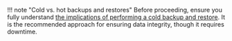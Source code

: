 !!! note "Cold vs. hot backups and restores"
    Before proceeding, ensure you fully understand [the implications of performing a cold backup and restore](/thehive/operations/backup-restore/cold-hot-backup-restore/). It is the recommended approach for ensuring data integrity, though it requires downtime.